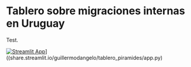 # Tablero sobre migraciones internas en Uruguay

Test.

[![Streamlit App](https://static.streamlit.io/badges/streamlit_badge_black_white.svg)](https://static.streamlit.io/badges/streamlit_badge_black_white.svg)]((share.streamlit.io/guillermodangelo/tablero_piramides/app.py)
